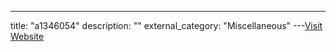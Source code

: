 ---
title: "a1346054"
description: ""
external_category: "Miscellaneous"
---[Visit Website](https://github.com/a1346054)

